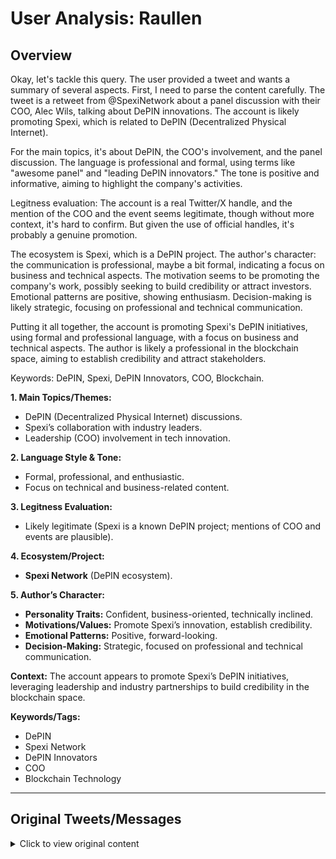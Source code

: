 # User Analysis: Raullen

## Overview

<think>
Okay, let's tackle this query. The user provided a tweet and wants a summary of several aspects. First, I need to parse the content carefully. The tweet is a retweet from @SpexiNetwork about a panel discussion with their COO, Alec Wils, talking about DePIN innovations. The account is likely promoting Spexi, which is related to DePIN (Decentralized Physical Internet). 

For the main topics, it's about DePIN, the COO's involvement, and the panel discussion. The language is professional and formal, using terms like "awesome panel" and "leading DePIN innovators." The tone is positive and informative, aiming to highlight the company's activities.

Legitness evaluation: The account is a real Twitter/X handle, and the mention of the COO and the event seems legitimate, though without more context, it's hard to confirm. But given the use of official handles, it's probably a genuine promotion.

The ecosystem is Spexi, which is a DePIN project. The author's character: the communication is professional, maybe a bit formal, indicating a focus on business and technical aspects. The motivation seems to be promoting the company's work, possibly seeking to build credibility or attract investors. Emotional patterns are positive, showing enthusiasm. Decision-making is likely strategic, focusing on professional and technical communication.

Putting it all together, the account is promoting Spexi's DePIN initiatives, using formal and professional language, with a focus on business and technical aspects. The author is likely a professional in the blockchain space, aiming to establish credibility and attract stakeholders.

Keywords: DePIN, Spexi, DePIN Innovators, COO, Blockchain.
</think>

**1. Main Topics/Themes:**  
- DePIN (Decentralized Physical Internet) discussions.  
- Spexi’s collaboration with industry leaders.  
- Leadership (COO) involvement in tech innovation.  

**2. Language Style & Tone:**  
- Formal, professional, and enthusiastic.  
- Focus on technical and business-related content.  

**3. Legitness Evaluation:**  
- Likely legitimate (Spexi is a known DePIN project; mentions of COO and events are plausible).  

**4. Ecosystem/Project:**  
- **Spexi Network** (DePIN ecosystem).  

**5. Author’s Character:**  
- **Personality Traits:** Confident, business-oriented, technically inclined.  
- **Motivations/Values:** Promote Spexi’s innovation, establish credibility.  
- **Emotional Patterns:** Positive, forward-looking.  
- **Decision-Making:** Strategic, focused on professional and technical communication.  

**Context:** The account appears to promote Spexi’s DePIN initiatives, leveraging leadership and industry partnerships to build credibility in the blockchain space.  

**Keywords/Tags:**  
- DePIN  
- Spexi Network  
- DePIN Innovators  
- COO  
- Blockchain Technology
---
## Original Tweets/Messages

<details>
<summary>Click to view original content</summary>

| Type | Content |
|------|---------|
| messages | RT @SpexiNetwork: Awesome panel with @iotex_io yesterday.

Our COO @alec_wils sat down with leading DePIN innovators to discuss how Spexi (… |

</details>
